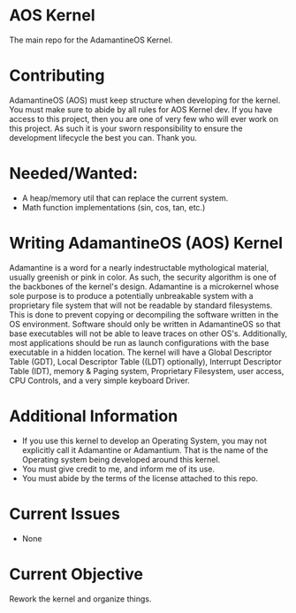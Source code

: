 # AOS Kernel
The main repo for the AdamantineOS Kernel.

# Contributing
AdamantineOS (AOS) must keep structure when developing for the kernel. You must make sure to abide by all rules for AOS Kernel dev. If you have access to this project, then you are one of very few who will ever work on this project. As such it is your sworn responsibility to ensure the development lifecycle the best you can. Thank you.

# Needed/Wanted:
- A heap/memory util that can replace the current system.
- Math function implementations (sin, cos, tan, etc.)

# Writing AdamantineOS (AOS) Kernel
Adamantine is a word for a nearly indestructable mythological material, usually greenish or pink in color. As such, the security algorithm is one of the backbones of the kernel's design. Adamantine is a microkernel whose sole purpose is to produce a potentially unbreakable system with a proprietary file system that will not be readable by standard filesystems. This is done to prevent copying or decompiling the software written in the OS environment. Software should only be written in AdamantineOS so that base executables will not be able to leave traces on other OS's. Additionally, most applications should be run as launch configurations with the base executable in a hidden location. The kernel will have a Global Descriptor Table (GDT), Local Descriptor Table ((LDT) optionally), Interrupt Descriptor Table (IDT), memory & Paging system, Proprietary Filesystem, user access, CPU Controls, and a very simple keyboard Driver.

# Additional Information
- If you use this kernel to develop an Operating System, you may not explicitly call it Adamantine or Adamantium. That is the name of the Operating system being developed around this kernel.
- You must give credit to me, and inform me of its use.
- You must abide by the terms of the license attached to this repo.

# Current Issues
- None

# Current Objective
Rework the kernel and organize things.
